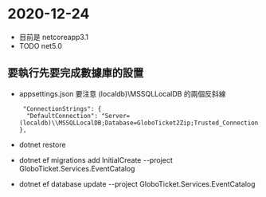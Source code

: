 # 2020-12-24

- 目前是     <TargetFramework>netcoreapp3.1</TargetFramework>
- TODO net5.0

## 要執行先要完成數據庫的設置
- appsettings.json 要注意 (localdb)\\MSSQLLocalDB 的兩個反斜線
  ```
   "ConnectionStrings": {
    "DefaultConnection": "Server=(localdb)\\MSSQLLocalDB;Database=GloboTicket2Zip;Trusted_Connection=True;MultipleActiveResultSets=true"
  },
  ```
  
  
- dotnet restore
- dotnet ef migrations add InitialCreate --project GloboTicket.Services.EventCatalog
- dotnet ef database update  --project GloboTicket.Services.EventCatalog